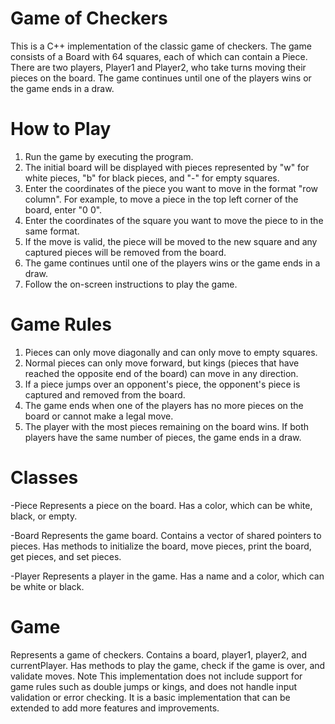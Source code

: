 # Game of Checkers
This is a C++ implementation of the classic game of checkers. The game consists of a Board with 64 squares, each of which can contain a Piece. There are two players, Player1 and Player2, who take turns moving their pieces on the board. The game continues until one of the players wins or the game ends in a draw.

# How to Play
1. Run the game by executing the program.
2. The initial board will be displayed with pieces represented by "w" for white pieces, "b" for black pieces, and "-" for empty squares.
3. Enter the coordinates of the piece you want to move in the format "row column". For example, to move a piece in the top left corner of the board, enter "0 0".
4. Enter the coordinates of the square you want to move the piece to in the same format.
5. If the move is valid, the piece will be moved to the new square and any captured pieces will be removed from the board.
6. The game continues until one of the players wins or the game ends in a draw.
7. Follow the on-screen instructions to play the game.

# Game Rules
1. Pieces can only move diagonally and can only move to empty squares.
2. Normal pieces can only move forward, but kings (pieces that have reached the opposite end of the board) can move in any direction.
3. If a piece jumps over an opponent's piece, the opponent's piece is captured and removed from the board.
4. The game ends when one of the players has no more pieces on the board or cannot make a legal move.
5. The player with the most pieces remaining on the board wins. If both players have the same number of pieces, the game ends in a draw.

# Classes

-Piece
Represents a piece on the board.
Has a color, which can be white, black, or empty.

-Board
Represents the game board.
Contains a vector of shared pointers to pieces.
Has methods to initialize the board, move pieces, print the board, get pieces, and set pieces.

-Player
Represents a player in the game.
Has a name and a color, which can be white or black.

# Game
Represents a game of checkers.
Contains a board, player1, player2, and currentPlayer.
Has methods to play the game, check if the game is over, and validate moves.
Note
This implementation does not include support for game rules such as double jumps or kings, and does not handle input validation or error checking. It is a basic implementation that can be extended to add more features and improvements.
